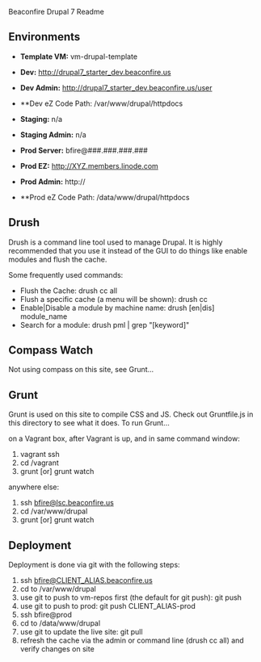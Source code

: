 Beaconfire Drupal 7 Readme

Environments
----------

* **Template VM:**			vm-drupal-template

* **Dev:**              http://drupal7_starter_dev.beaconfire.us
* **Dev Admin:**        http://drupal7_starter_dev.beaconfire.us/user
* **Dev eZ Code Path:   /var/www/drupal/httpdocs
* **Staging:**          n/a
* **Staging Admin:**    n/a
* **Prod Server:**      bfire@###.###.###.###
* **Prod EZ:**          http://XYZ.members.linode.com
* **Prod Admin:**       http://
* **Prod eZ Code Path:  /data/www/drupal/httpdocs


Drush
----------
Drush is a command line tool used to manage Drupal. It is highly recommended
that you use it instead of the GUI to do things like enable modules and flush the cache.

Some frequently used commands: 
- Flush the Cache: drush cc all 
- Flush a specific cache (a menu will be shown): drush cc
- Enable|Disable a module by machine name: drush [en|dis] module_name 
- Search for a module: drush pml | grep "[keyword]"

 
Compass Watch
----------
Not using compass on this site, see Grunt...

 
Grunt
-----
Grunt is used on this site to compile CSS and JS. Check out Gruntfile.js in this directory to see what it does.
To run Grunt...

on a Vagrant box, after Vagrant is up, and in same command window:
1. vagrant ssh
2. cd /vagrant
3. grunt [or] grunt watch

anywhere else:
1. ssh bfire@lsc.beaconfire.us
2. cd /var/www/drupal
3. grunt [or] grunt watch


Deployment
----------

Deployment is done via git with the following steps:
1. ssh bfire@CLIENT_ALIAS.beaconfire.us
2. cd to /var/www/drupal
3. use git to push to vm-repos first (the default for git push): git push
4. use git to push to prod: git push CLIENT_ALIAS-prod
5. ssh bfire@prod
6. cd to /data/www/drupal
7. use git to update the live site: git pull
8. refresh the cache via the admin or command line (drush cc all) and verify changes on site

